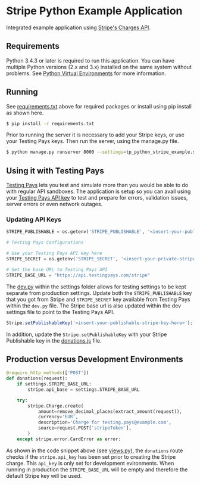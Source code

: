 # Stripe Python Example Application

Integrated example application using [Stripe's Charges API](https://stripe.com/docs/api#create_charge).

## Requirements

Python 3.4.3 or later is required to run this application. You can have multiple Python versions (2.x and 3.x) installed on the same system without problems. See [Python Virtual Environments](http://docs.python-guide.org/en/latest/dev/virtualenvs/) for more information.

## Running

See [requirements.txt](requirements.txt) above for required packages or install using pip install as shown here.

```bash
$ pip install -r requirements.txt
```

Prior to running the server it is necessary to add your Stripe keys, or use your Testing Pays keys.
Then run the server, using the manage.py file.

```bash
$ python manage.py runserver 8000 --settings=tp_python_stripe_example.settings.dev
```

## Using it with Testing Pays

[Testing Pays](http://www.testingpays.com) lets you test and simulate more than you would be able to do with regular API sandboxes. The application is setup so you can avail using your [Testing Pays API key](https://admin.testingpays.com) to test and prepare for errors, validation issues, server errors or even network outages.

### Updating API Keys

```python
STRIPE_PUBLISHABLE = os.getenv('STRIPE_PUBLISHABLE', '<insert-your-publishable-stripe-key-here>')

# Testing Pays Configurations

# Use your Testing Pays API key here
STRIPE_SECRET = os.getenv('STRIPE_SECRET', '<insert-your-private-stripe-key-here>')

# Set the base URL to Testing Pays API
STRIPE_BASE_URL = "https://api.testingpays.com/stripe"
```

The [dev.py](tp_python_stripe_example/settings/dev.py) within the settings folder allows for testing settings to be kept separate from production settings. Update both the `STRIPE_PUBLISHABLE` key that you got from Stripe and `STRIPE_SECRET` key available from Testing Pays within the `dev.py` file. The Stripe base url is also updated within the dev settings file to point to the Testing Pays API.

```javascript
Stripe.setPublishableKey('<insert-your-publishable-stripe-key-here>');
```

In addition, update the `Stripe.setPublishableKey` with your Stripe Publishable key in the [donations.js](python_stripe_payment/static/js/donations.js)
file.

## Production versus Development Environments

```python
@require_http_methods(['POST'])
def donations(request):
    if settings.STRIPE_BASE_URL:
        stripe.api_base = settings.STRIPE_BASE_URL

    try:
        stripe.Charge.create(
            amount=remove_decimal_places(extract_amount(request)),
            currency='EUR',
            description='Charge for testing.pays@example.com',
            source=request.POST['stripeToken'],
        )
    except stripe.error.CardError as error:
```

As shown in the code snippet above (see [views.py](python_stripe_payment/views.py)), the `donations` route checks if the `stripe.api_key` has been set prior to creating the Stripe charge. This `api_key` is only set for development evironments. When running in production the `STRIPE_BASE_URL` will be empty and therefore the default Stripe key will be used.
